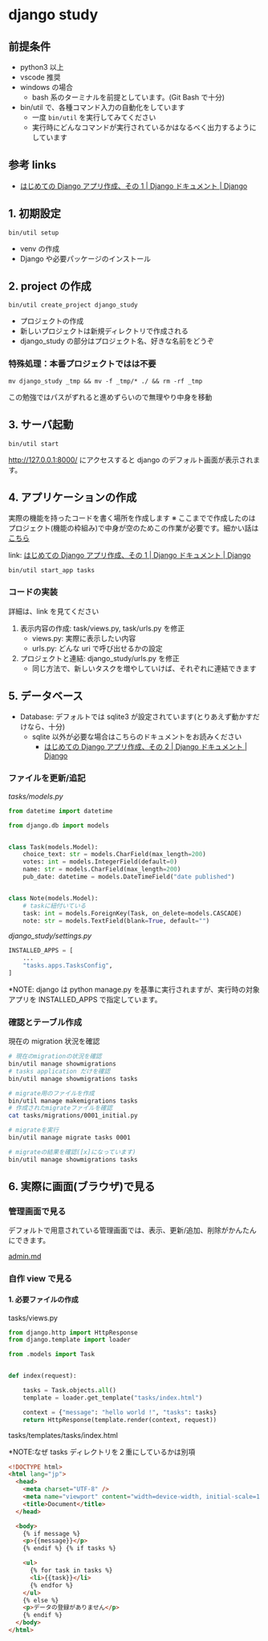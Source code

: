 # django study

## 前提条件

- python3 以上
- vscode 推奨
- windows の場合
  - bash 系のターミナルを前提としています。(Git Bash で十分)
- bin/util で、各種コマンド入力の自動化をしています
  - 一度 `bin/util` を実行してみてください
  - 実行時にどんなコマンドが実行されているかはなるべく出力するようにしています

## 参考 links

- [はじめての Django アプリ作成、その 1 \| Django ドキュメント \| Django](https://docs.djangoproject.com/ja/3.0/intro/tutorial01/)

## 1. 初期設定

`bin/util setup`

- venv の作成
- Django や必要パッケージのインストール

## 2. project の作成

`bin/util create_project django_study`

- プロジェクトの作成
- 新しいプロジェクトは新規ディレクトリで作成される
- django_study の部分はプロジェクト名、好きな名前をどうぞ

### 特殊処理：本番プロジェクトではは不要

`mv django_study _tmp && mv -f _tmp/* ./ && rm -rf _tmp`

この勉強ではパスがずれると進めずらいので無理やり中身を移動

## 3. サーバ起動

`bin/util start`

http://127.0.0.1:8000/ にアクセスすると django のデフォルト画面が表示されます。

## 4. アプリケーションの作成

実際の機能を持ったコードを書く場所を作成します
※ ここまでで作成したのはプロジェクト(機能の枠組み)で中身が空のためこの作業が必要です。細かい話は[こちら](./docs/application.md)

link: [はじめての Django アプリ作成、その 1 \| Django ドキュメント \| Django](https://docs.djangoproject.com/ja/3.0/intro/tutorial01/#creating-the-polls-app)

`bin/util start_app tasks`

### コードの実装

詳細は、link を見てください

1. 表示内容の作成: task/views.py, task/urls.py を修正
   - views.py: 実際に表示したい内容
   - urls.py: どんな uri で呼び出せるかの設定
2. プロジェクトと連結: django_study/urls.py を修正
   - 同じ方法で、新しいタスクを増やしていけば、それぞれに連結できます

## 5. データベース

- Database: デフォルトでは sqlite3 が設定されています(とりあえず動かすだけなら、十分)
  - sqlite 以外が必要な場合はこちらのドキュメントをお読みください
    - [はじめての Django アプリ作成、その 2 \| Django ドキュメント \| Django](https://docs.djangoproject.com/ja/3.0/intro/tutorial02/#database-setup)

### ファイルを更新/追記

_tasks/models.py_

```py
from datetime import datetime

from django.db import models


class Task(models.Model):
    choice_text: str = models.CharField(max_length=200)
    votes: int = models.IntegerField(default=0)
    name: str = models.CharField(max_length=200)
    pub_date: datetime = models.DateTimeField("date published")


class Note(models.Model):
    # taskに紐付いている
    task: int = models.ForeignKey(Task, on_delete=models.CASCADE)
    note: str = models.TextField(blank=True, default="")
```

_django_study/settings.py_

```py
INSTALLED_APPS = [
    ...
    "tasks.apps.TasksConfig",
]
```

\*NOTE: django は python manage.py を基準に実行されますが、実行時の対象アプリを INSTALLED_APPS で指定しています。

### 確認とテーブル作成

現在の migration 状況を確認

```bash
# 現在のmigrationの状況を確認
bin/util manage showmigrations
# tasks application だけを確認
bin/util manage showmigrations tasks

# migrate用のファイルを作成
bin/util manage makemigrations tasks
# 作成されたmigrateファイルを確認
cat tasks/migrations/0001_initial.py

# migrateを実行
bin/util manage migrate tasks 0001

# migrateの結果を確認([x]になっています)
bin/util manage showmigrations tasks
```

## 6. 実際に画面(ブラウザ)で見る

### 管理画面で見る

デフォルトで用意されている管理画面では、表示、更新/追加、削除がかんたんにできます。

[admin.md](docs/admin.md)

### 自作 view で見る

#### 1. 必要ファイルの作成

tasks/views.py

```py
from django.http import HttpResponse
from django.template import loader

from .models import Task


def index(request):

    tasks = Task.objects.all()
    template = loader.get_template("tasks/index.html")

    context = {"message": "hello world !", "tasks": tasks}
    return HttpResponse(template.render(context, request))
```

tasks/templates/tasks/index.html

\*NOTE:なぜ tasks ディレクトリを２重にしているかは別項

```html
<!DOCTYPE html>
<html lang="jp">
  <head>
    <meta charset="UTF-8" />
    <meta name="viewport" content="width=device-width, initial-scale=1.0" />
    <title>Document</title>
  </head>

  <body>
    {% if message %}
    <p>{{message}}</p>
    {% endif %} {% if tasks %}

    <ul>
      {% for task in tasks %}
      <li>{{task}}</li>
      {% endfor %}
    </ul>
    {% else %}
    <p>データの登録がありません</p>
    {% endif %}
  </body>
</html>
```
